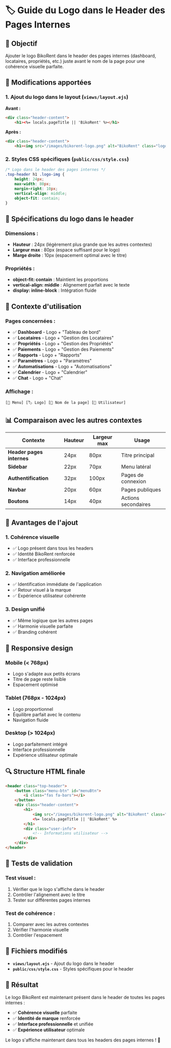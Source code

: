 # 🏷️ Guide du Logo dans le Header des Pages Internes

## 🎯 **Objectif**

Ajouter le logo BikoRent dans le header des pages internes (dashboard, locataires, propriétés, etc.) juste avant le nom de la page pour une cohérence visuelle parfaite.

## 🔧 **Modifications apportées**

### **1. Ajout du logo dans le layout (`views/layout.ejs`)**

**Avant :**
```html
<div class="header-content">
    <h1><%= locals.pageTitle || 'BikoRent' %></h1>
```

**Après :**
```html
<div class="header-content">
    <h1><img src="/images/bikorent-logo.png" alt="BikoRent" class="logo-img"> <%= locals.pageTitle || 'BikoRent' %></h1>
```

### **2. Styles CSS spécifiques (`public/css/style.css`)**

```css
/* Logo dans le header des pages internes */
.top-header h1 .logo-img {
    height: 24px;
    max-width: 80px;
    margin-right: 10px;
    vertical-align: middle;
    object-fit: contain;
}
```

## 📐 **Spécifications du logo dans le header**

### **Dimensions :**
- **Hauteur** : 24px (légèrement plus grande que les autres contextes)
- **Largeur max** : 80px (espace suffisant pour le logo)
- **Marge droite** : 10px (espacement optimal avec le titre)

### **Propriétés :**
- **object-fit: contain** : Maintient les proportions
- **vertical-align: middle** : Alignement parfait avec le texte
- **display: inline-block** : Intégration fluide

## 🎨 **Contexte d'utilisation**

### **Pages concernées :**
- ✅ **Dashboard** - Logo + "Tableau de bord"
- ✅ **Locataires** - Logo + "Gestion des Locataires"
- ✅ **Propriétés** - Logo + "Gestion des Propriétés"
- ✅ **Paiements** - Logo + "Gestion des Paiements"
- ✅ **Rapports** - Logo + "Rapports"
- ✅ **Paramètres** - Logo + "Paramètres"
- ✅ **Automatisations** - Logo + "Automatisations"
- ✅ **Calendrier** - Logo + "Calendrier"
- ✅ **Chat** - Logo + "Chat"

### **Affichage :**
```
[🍔 Menu] [🏷️ Logo] [📄 Nom de la page] [👤 Utilisateur]
```

## 📊 **Comparaison avec les autres contextes**

| Contexte | Hauteur | Largeur max | Usage |
|----------|---------|-------------|-------|
| **Header pages internes** | 24px | 80px | Titre principal |
| **Sidebar** | 22px | 70px | Menu latéral |
| **Authentification** | 32px | 100px | Pages de connexion |
| **Navbar** | 20px | 60px | Pages publiques |
| **Boutons** | 14px | 40px | Actions secondaires |

## 🎯 **Avantages de l'ajout**

### **1. Cohérence visuelle**
- ✅ Logo présent dans tous les headers
- ✅ Identité BikoRent renforcée
- ✅ Interface professionnelle

### **2. Navigation améliorée**
- ✅ Identification immédiate de l'application
- ✅ Retour visuel à la marque
- ✅ Expérience utilisateur cohérente

### **3. Design unifié**
- ✅ Même logique que les autres pages
- ✅ Harmonie visuelle parfaite
- ✅ Branding cohérent

## 📱 **Responsive design**

### **Mobile (< 768px)**
- Logo s'adapte aux petits écrans
- Titre de page reste lisible
- Espacement optimisé

### **Tablet (768px - 1024px)**
- Logo proportionnel
- Équilibre parfait avec le contenu
- Navigation fluide

### **Desktop (> 1024px)**
- Logo parfaitement intégré
- Interface professionnelle
- Expérience utilisateur optimale

## 🔍 **Structure HTML finale**

```html
<header class="top-header">
    <button class="menu-btn" id="menuBtn">
        <i class="fas fa-bars"></i>
    </button>
    <div class="header-content">
        <h1>
            <img src="/images/bikorent-logo.png" alt="BikoRent" class="logo-img">
            <%= locals.pageTitle || 'BikoRent' %>
        </h1>
        <div class="user-info">
            <!-- Informations utilisateur -->
        </div>
    </div>
</header>
```

## 🧪 **Tests de validation**

### **Test visuel :**
1. Vérifier que le logo s'affiche dans le header
2. Contrôler l'alignement avec le titre
3. Tester sur différentes pages internes

### **Test de cohérence :**
1. Comparer avec les autres contextes
2. Vérifier l'harmonie visuelle
3. Contrôler l'espacement

## 📁 **Fichiers modifiés**

- **`views/layout.ejs`** - Ajout du logo dans le header
- **`public/css/style.css`** - Styles spécifiques pour le header

## 🎉 **Résultat**

Le logo BikoRent est maintenant présent dans le header de toutes les pages internes :

- ✅ **Cohérence visuelle** parfaite
- ✅ **Identité de marque** renforcée
- ✅ **Interface professionnelle** et unifiée
- ✅ **Expérience utilisateur** optimale

Le logo s'affiche maintenant dans tous les headers des pages internes ! 🚀
